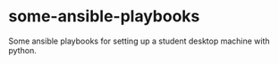 # some-ansible-playbooks
Some ansible playbooks for setting up a student desktop machine with python.
